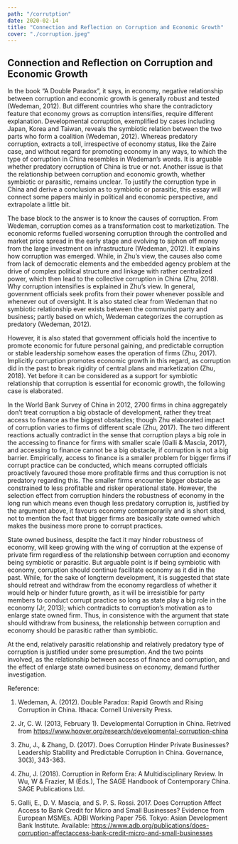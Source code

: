 ```yaml
---
path: "/corrutption"
date: 2020-02-14
title: "Connection and Reflection on Corruption and Economic Growth"
cover: "./corruption.jpeg"
---
```


## Connection and Reflection on Corruption and Economic Growth   

In the book “A Double Paradox”, it says, in economy, negative relationship between corruption and economic growth is generally robust and tested (Wedeman, 2012). But different countries who share the contradictory feature that economy grows as corruption intensifies, require different explanation. Developmental corruption, exemplified by cases including Japan, Korea and Taiwan, reveals the symbiotic relation between the two parts who form a coalition (Wedeman, 2012). Whereas predatory corruption, extracts a toll, irrespective of economy status, like the Zaire case, and without regard for promoting economy in any ways, to which the type of corruption in China resembles in Wedeman’s words. It is arguable whether predatory corruption of China is true or not. Another issue is that the relationship between corruption and economic growth, whether symbiotic or parasitic, remains unclear.  To justify the corruption type in China and derive a conclusion as to symbiotic or parasitic, this essay will connect some papers mainly in political and economic perspective, and extrapolate a little bit.    

The base block to the answer is to know the causes of corruption. From Wedeman, corruption comes as a transformation cost to marketization. The economic reforms fuelled worsening corruption through the controlled and market price spread in the early stage and evolving to siphon off money from the large investment on infrastructure (Wedeman, 2012). It explains how corruption was emerged. While, in Zhu’s view, the causes also come from lack of democratic elements and the embedded agency problem at the drive of complex political structure and linkage with rather centralized power, which then lead to the collective corruption in China (Zhu, 2018). Why corruption intensifies is explained in Zhu’s view. In general, government officials seek profits from their power whenever possible and whenever out of oversight. It is also stated clear from Wedeman that no symbiotic relationship ever exists between the communist party and business; partly based on which, Wedeman categorizes the corruption as predatory (Wedeman, 2012).   

However, it is also stated that government officials hold the incentive to promote economic for future personal gaining, and predictable corruption or stable leadership somehow eases the operation of firms (Zhu, 2017). Implicitly corruption promotes economic growth in this regard, as corruption did in the past to break rigidity of central plans and marketization (Zhu, 2018). Yet before it can be considered as a support for symbiotic relationship that corruption is essential for economic growth, the following case is elaborated.   

In the World Bank Survey of China in 2012, 2700 firms in china aggregately don’t treat corruption a big obstacle of development, rather they treat access to finance as the biggest obstacles; though Zhu elaborated impact of corruption varies to firms of different scale (Zhu, 2017). The two different reactions actually contradict in the sense that corruption plays a big role in the accessing to finance for firms with smaller scale (Galli & Mascia, 2017), and accessing to finance cannot be a big obstacle, if corruption is not a big barrier.  Empirically, access to finance is a smaller problem for bigger firms if corrupt practice can be conducted, which means corrupted officials proactively favoured those more profitable firms and thus corruption is not predatory regarding this. The smaller firms encounter bigger obstacle as constrained to less profitable and risker operational state. However, the selection effect from corruption hinders the robustness of economy in the long run which means even though less predatory corruption is, justified by the argument above, it favours economy contemporarily and is short sited, not to mention the fact that bigger firms are basically state owned which makes the business more prone to corrupt practices.   

State owned business, despite the fact it may hinder robustness of economy, will keep growing with the wing of corruption at the expense of private firm regardless of the relationship between corruption and economy being symbiotic or parasitic. But arguable point is if being symbiotic with economy, corruption should continue facilitate economy as it did in the past. While, for the sake of longterm development, it is suggested that state should retreat and withdraw from the economy regardless of whether it would help or hinder future growth, as it will be irresistible for party members to conduct corrupt practice so long as state play a big role in the economy (Jr, 2013); which contradicts to corruption’s motivation as to enlarge state owned firm. Thus, in consistence with the argument that state should withdraw from business, the relationship between corruption and economy should be parasitic rather than symbiotic.  

At the end, relatively parasitic relationship and relatively predatory type of corruption is justified under some presumption. And the two points involved, as the relationship between access of finance and corruption, and the effect of enlarge state owned business on economy, demand further investigation.      

              

   

  

Reference:  

1.   Wedeman, A. (2012). Double Paradox: Rapid Growth and Rising Corruption in China.  Ithaca: Cornell University Press.  

2. Jr, C. W. (2013, February 1). Developmental Corruption in China. Retrived from https://www.hoover.org/research/developmental-corruption-china  

3.   Zhu, J., & Zhang, D. (2017). Does Corruption Hinder Private Businesses? Leadership Stability and Predictable Corruption in China. Governance, 30(3), 343-363.  

4.  Zhu, J. (2018). Corruption in Reform Era: A Multidisciplinary Review. In Wu, W & Frazier, M (Eds.), The SAGE Handbook of Contemporary China. SAGE Publications Ltd.  

5.    Galli, E., D. V. Mascia, and S. P. S. Rossi. 2017. Does Corruption Affect Access to Bank Credit for Micro and Small Businesses? Evidence from European MSMEs. ADBI Working Paper 756. Tokyo: Asian Development Bank Institute. Available: https://www.adb.org/publications/does-corruption-affectaccess-bank-credit-micro-and-small-businesses 
